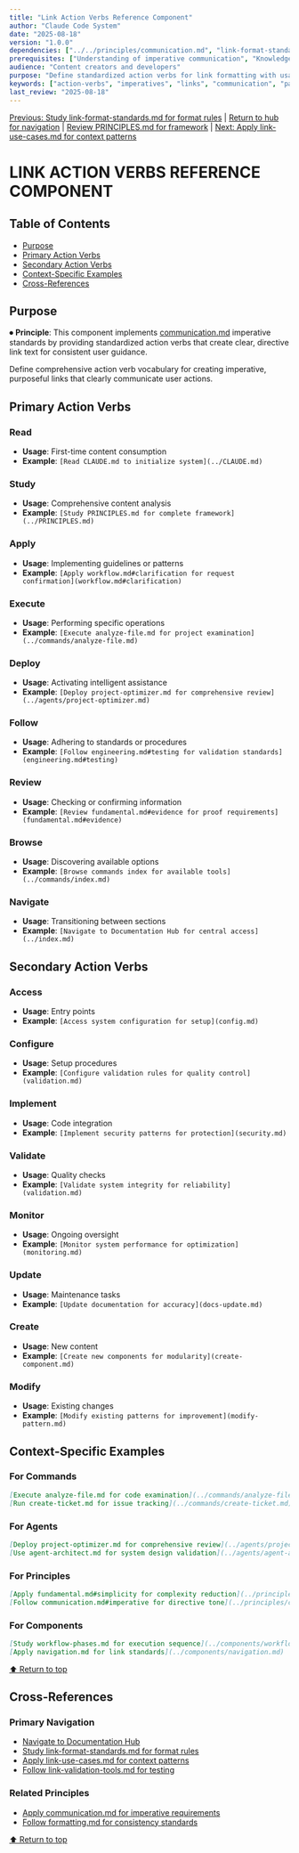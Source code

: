 ```yaml
---
title: "Link Action Verbs Reference Component"
author: "Claude Code System"
date: "2025-08-18"
version: "1.0.0"
dependencies: ["../../principles/communication.md", "link-format-standards.md"]
prerequisites: ["Understanding of imperative communication", "Knowledge of link format standards"]
audience: "Content creators and developers"
purpose: "Define standardized action verbs for link formatting with usage patterns"
keywords: ["action-verbs", "imperatives", "links", "communication", "patterns"]
last_review: "2025-08-18"
---
```


[Previous: Study link-format-standards.md for format rules](link-format-standards.md) | [Return to hub for navigation](../../index.md) | [Review PRINCIPLES.md for framework](../../PRINCIPLES.md) | [Next: Apply link-use-cases.md for context patterns](link-use-cases.md)

# LINK ACTION VERBS REFERENCE COMPONENT

## Table of Contents
- [Purpose](#purpose)
- [Primary Action Verbs](#primary-action-verbs)
- [Secondary Action Verbs](#secondary-action-verbs)
- [Context-Specific Examples](#context-specific-examples)
- [Cross-References](#cross-references)

## Purpose

⏺ **Principle**: This component implements [communication.md](../../principles/communication.md) imperative standards by providing standardized action verbs that create clear, directive link text for consistent user guidance.

Define comprehensive action verb vocabulary for creating imperative, purposeful links that clearly communicate user actions.

## Primary Action Verbs

### Read
- **Usage**: First-time content consumption
- **Example**: `[Read CLAUDE.md to initialize system](../CLAUDE.md)`

### Study
- **Usage**: Comprehensive content analysis
- **Example**: `[Study PRINCIPLES.md for complete framework](../PRINCIPLES.md)`

### Apply
- **Usage**: Implementing guidelines or patterns
- **Example**: `[Apply workflow.md#clarification for request confirmation](workflow.md#clarification)`

### Execute
- **Usage**: Performing specific operations
- **Example**: `[Execute analyze-file.md for project examination](../commands/analyze-file.md)`

### Deploy
- **Usage**: Activating intelligent assistance
- **Example**: `[Deploy project-optimizer.md for comprehensive review](../agents/project-optimizer.md)`

### Follow
- **Usage**: Adhering to standards or procedures
- **Example**: `[Follow engineering.md#testing for validation standards](engineering.md#testing)`

### Review
- **Usage**: Checking or confirming information
- **Example**: `[Review fundamental.md#evidence for proof requirements](fundamental.md#evidence)`

### Browse
- **Usage**: Discovering available options
- **Example**: `[Browse commands index for available tools](../commands/index.md)`

### Navigate
- **Usage**: Transitioning between sections
- **Example**: `[Navigate to Documentation Hub for central access](../index.md)`

## Secondary Action Verbs

### Access
- **Usage**: Entry points
- **Example**: `[Access system configuration for setup](config.md)`

### Configure
- **Usage**: Setup procedures
- **Example**: `[Configure validation rules for quality control](validation.md)`

### Implement
- **Usage**: Code integration
- **Example**: `[Implement security patterns for protection](security.md)`

### Validate
- **Usage**: Quality checks
- **Example**: `[Validate system integrity for reliability](validation.md)`

### Monitor
- **Usage**: Ongoing oversight
- **Example**: `[Monitor system performance for optimization](monitoring.md)`

### Update
- **Usage**: Maintenance tasks
- **Example**: `[Update documentation for accuracy](docs-update.md)`

### Create
- **Usage**: New content
- **Example**: `[Create new components for modularity](create-component.md)`

### Modify
- **Usage**: Existing changes
- **Example**: `[Modify existing patterns for improvement](modify-pattern.md)`

## Context-Specific Examples

### For Commands
```markdown
[Execute analyze-file.md for code examination](../commands/analyze-file.md)
[Run create-ticket.md for issue tracking](../commands/create-ticket.md)
```

### For Agents
```markdown
[Deploy project-optimizer.md for comprehensive review](../agents/project-optimizer.md)
[Use agent-architect.md for system design validation](../agents/agent-architect.md)
```

### For Principles
```markdown
[Apply fundamental.md#simplicity for complexity reduction](../principles/fundamental.md#simplicity)
[Follow communication.md#imperative for directive tone](../principles/communication.md#imperative)
```

### For Components
```markdown
[Study workflow-phases.md for execution sequence](../components/workflow-phases.md)
[Apply navigation.md for link standards](../components/navigation.md)
```

[⬆ Return to top](#link-action-verbs-reference-component)

## Cross-References

### Primary Navigation
- [Navigate to Documentation Hub](../../index.md)
- [Study link-format-standards.md for format rules](link-format-standards.md)
- [Apply link-use-cases.md for context patterns](link-use-cases.md)
- [Follow link-validation-tools.md for testing](link-validation-tools.md)

### Related Principles
- [Apply communication.md for imperative requirements](../../principles/communication.md)
- [Follow formatting.md for consistency standards](../../principles/formatting.md)

[⬆ Return to top](#link-action-verbs-reference-component)
